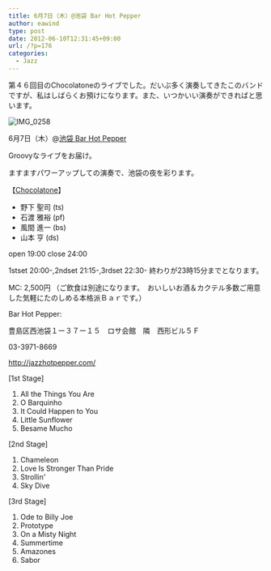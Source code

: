 ```yaml
---
title: 6月7日（木）@池袋 Bar Hot Pepper
author: eawind
type: post
date: 2012-06-10T12:31:45+09:00
url: /?p=176
categories:
  - Jazz
---
```

第４６回目のChocolatoneのライブでした。だいぶ多く演奏してきたこのバンドですが、私はしばらくお預けになります。また、いつかいい演奏ができればと思います。

<img src="/img/wp/2012/06/IMG_0258.jpg" alt="IMG_0258" />

6月7日（木）@[池袋 Bar Hot Pepper](http://jazzhotpepper.com/)

Groovyなライブをお届け。

ますますパワーアップしての演奏で、池袋の夜を彩ります。

【[Chocolatone](http://www.eawind.net/?page_id=930)】

* 野下 聖司 (ts)
* 石渡 雅裕 (pf)
* 風間 進一 (bs)
* 山本 亨 (ds)

open 19:00 close 24:00

1stset 20:00-,2ndset 21:15-,3rdset 22:30- 終わりが23時15分までとなります。

MC: 2,500円 （ご飲食は別途になります。　おいしいお酒＆カクテル多数ご用意した気軽にたのしめる本格派Ｂａｒです。）

Bar Hot Pepper:

豊島区西池袋１ー３７ー１５　ロサ会館　隣　西形ビル５Ｆ

03-3971-8669

http://jazzhotpepper.com/

[1st Stage]

1. All the Things You Are
2. O Barquinho
3. It Could Happen to You
4. Little Sunflower
5. Besame Mucho

[2nd Stage]

1. Chameleon
2. Love Is Stronger Than Pride
3. Strollin'
4. Sky Dive

[3rd Stage]

1. Ode to Billy Joe
2. Prototype
3. On a Misty Night
4. Summertime
5. Amazones
6. Sabor
